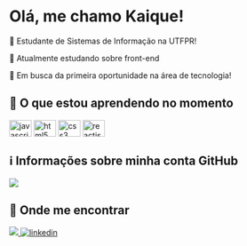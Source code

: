 <h1>Olá, me chamo Kaique!</h1>
<p> 📖 Estudante de Sistemas de Informação na UTFPR!</p>
<p> 🎯 Atualmente estudando sobre front-end</p>
<p> 🚀 Em busca da primeira oportunidade na área de tecnologia!</p>
 
<h2> 🧐 O que estou aprendendo no momento</h2>
<div style="display: inline-block">
<img align="center" alt="javascript" height="30" width="40" src="https://cdn.jsdelivr.net/gh/devicons/devicon/icons/javascript/javascript-original.svg" />
<img align="center" alt="html5" height="30" width="40" src="https://cdn.jsdelivr.net/gh/devicons/devicon/icons/html5/html5-original.svg" />
<img align="center" alt="css3" height="30" width="40" src="https://cdn.jsdelivr.net/gh/devicons/devicon/icons/css3/css3-original.svg" />
<img align="center" alt="reactjs" height="30" width="40" src="https://cdn.jsdelivr.net/gh/devicons/devicon/icons/react/react-original.svg" />
</div>
<h2> ℹ️ Informações sobre minha conta GitHub</h2>
<img src="https://github-readme-stats.vercel.app/api?username=kaiquemribeiro&show_icons=true&theme=prussian&locale=pt-br&hide_title=true&count_private=true" />
<h2> 🔎 Onde me encontrar </h2>
<a href="mailto:kaaiqueribeeiro@gmail.com"> <img src="https://img.shields.io/badge/Gmail-D14836?style=for-the-badge&logo=gmail&logoColor=white"/> </a> 
<a href="https://www.linkedin.com/in/kaique-messias-ribeiro-278644174/"> <img alt="linkedin" src="https://img.shields.io/badge/LinkedIn-0077B5?style=for-the-badge&logo=linkedin&logoColor=white"/> </a> 
